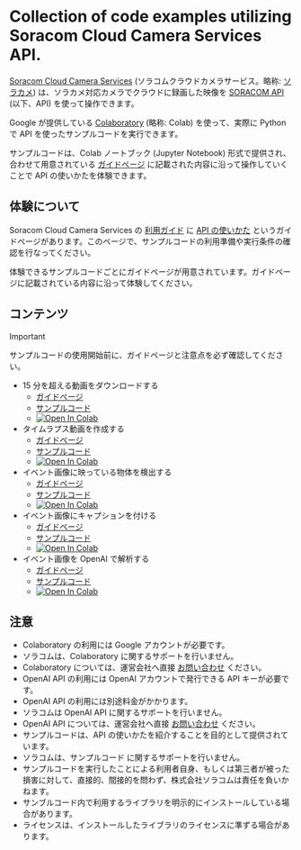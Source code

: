 # Collection of code examples utilizing Soracom Cloud Camera Services API.

[Soracom Cloud Camera Services](https://soracom.jp/sora_cam/) (ソラコムクラウドカメラサービス。略称: [ソラカメ](https://sora-cam.com/)) は、ソラカメ対応カメラでクラウドに録画した映像を [SORACOM API](https://users.soracom.io/ja-jp/tools/api/) (以下、API) を使って操作できます。

Google が提供している [Colaboratory](https://colab.research.google.com/) (略称: Colab) を使って、実際に Python で API を使ったサンプルコードを実行できます。

サンプルコードは、Colab ノートブック (Jupyter Notebook) 形式で提供され、合わせて用意されている [ガイドページ](https://users.soracom.io/ja-jp/guides/soracom-cloud-camera-services/about-api-examples/) に記載された内容に沿って操作していくことで API の使いかたを体験できます。

## 体験について

Soracom Cloud Camera Services の [利用ガイド](https://users.soracom.io/ja-jp/docs/soracom-cloud-camera-services/) に [API の使いかた](https://users.soracom.io/ja-jp/docs/soracom-cloud-camera-services/about-api-examples/) というガイドページがあります。このページで、サンプルコードの利用準備や実行条件の確認を行なってください。

体験できるサンプルコードごとにガイドページが用意されています。ガイドページに記載されている内容に沿って体験してください。

## コンテンツ

> [!IMPORTANT]
> サンプルコードの使用開始前に、ガイドページと注意点を必ず確認してください。

 - 15 分を超える動画をダウンロードする
 	-  [ガイドページ](https://users.soracom.io/ja-jp/guides/soracom-cloud-camera-services/api-examples-download-videos-longer-than-limits/)
	-  [サンプルコード](https://github.com/soracom-labs/sora-cam-api-examples/tree/main/download-videos-longer-than-limits/)
	- [![Open In Colab](https://colab.research.google.com/assets/colab-badge.svg)](https://colab.research.google.com/github/soracom-labs/sora-cam-api-examples/blob/main/download-videos-longer-than-limits/api-examples-download-videos-longer-than-limits.ipynb)
- タイムラプス動画を作成する
 	-  [ガイドページ](https://users.soracom.io/ja-jp/guides/soracom-cloud-camera-services/api-examples-creating-time-lapse-video/)
	-  [サンプルコード](https://github.com/soracom-labs/sora-cam-api-examples/tree/main/creating-time-lapse-video/)
	- [![Open In Colab](https://colab.research.google.com/assets/colab-badge.svg)](https://colab.research.google.com/github/soracom-labs/sora-cam-api-examples/blob/main/creating-time-lapse-video/api-examples-creating-time-lapse-video.ipynb)
- イベント画像に映っている物体を検出する
	-  [ガイドページ](https://users.soracom.io/ja-jp/guides/soracom-cloud-camera-services/api-examples-object-detection-with-event-image/)
	-  [サンプルコード](https://github.com/soracom-labs/sora-cam-api-examples/tree/main/object-detection-with-event-image/)
	- [![Open In Colab](https://colab.research.google.com/assets/colab-badge.svg)](https://colab.research.google.com/github/soracom-labs/sora-cam-api-examples/blob/main/object-detection-with-event-image/api-examples-object-detection-with-event-image.ipynb)
- イベント画像にキャプションを付ける
	-  [ガイドページ](https://users.soracom.io/ja-jp/guides/soracom-cloud-camera-services/api-examples-add-caption-to-event-image/)
	-  [サンプルコード](https://github.com/soracom-labs/sora-cam-api-examples/tree/main/add-caption-to-event-image/)
	- [![Open In Colab](https://colab.research.google.com/assets/colab-badge.svg)](https://colab.research.google.com/github/soracom-labs/sora-cam-api-examples/blob/main/add-caption-to-event-image/api-examples-add-caption-to-event-image.ipynb)
- イベント画像を OpenAI で解析する
	- [ガイドページ](https://users.soracom.io/ja-jp/docs/soracom-cloud-camera-services/api-examples-analyze-event-image-with-openai/)
	- [サンプルコード](https://github.com/soracom-labs/sora-cam-api-examples/tree/main/analyze-event-image-with-openai/)
	- [![Open In Colab](https://colab.research.google.com/assets/colab-badge.svg)](https://colab.research.google.com/github/soracom-labs/sora-cam-api-examples/blob/main/analyze-event-image-with-openai/api-examples-analyze-event-image-with-openai.ipynb)
 
## 注意

- Colaboratory の利用には Google アカウントが必要です。
- ソラコムは、Colaboratory に関するサポートを行いません。
- Colaboratory については、運営会社へ直接 [お問い合わせ](https://research.google.com/colaboratory/faq.html) ください。
-  OpenAI API の利用には OpenAI アカウントで発行できる API キーが必要です。
-  OpenAI API の利用には別途料金がかかります。
-  ソラコムは OpenAI API に関するサポートを行いません。
-  OpenAI API については、運営会社へ直接 [お問い合わせ](https://help.openai.com/en/) ください。
- サンプルコードは、API の使いかたを紹介することを目的として提供されています。
- ソラコムは、サンプルコード に関するサポートを行いません。
- サンプルコードを実行したことによる利用者自身、もしくは第三者が被った損害に対して、直接的、間接的を問わず、株式会社ソラコムは責任を負いかねます。
- サンブルコード内で利用するライブラリを明示的にインストールしている場合があります。
- ライセンスは、インストールしたライブラリのライセンスに準ずる場合があります。
